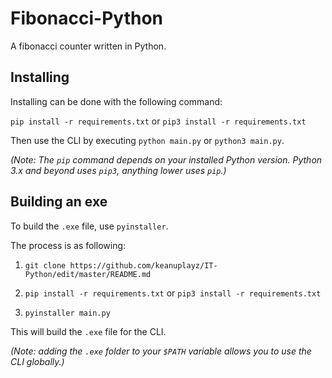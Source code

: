 
# Fibonacci-Python

A fibonacci counter written in Python.

## Installing

Installing can be done with the following command:

```pip install -r requirements.txt``` or ```pip3 install -r requirements.txt```

Then use the CLI by executing `python main.py` or `python3 main.py`.

*(Note: The `pip` command depends on your installed Python version. Python 3.x and beyond uses `pip3`, anything lower uses `pip`.)*

## Building an exe

To build the `.exe` file, use `pyinstaller`.

The process is as following:

1. ```git clone https://github.com/keanuplayz/IT-Python/edit/master/README.md```

2. ```pip install -r requirements.txt``` or ```pip3 install -r requirements.txt```

3. ```pyinstaller main.py```

This will build the `.exe` file for the CLI.

*(Note: adding the `.exe` folder to your `$PATH` variable allows you to use the CLI globally.)*
